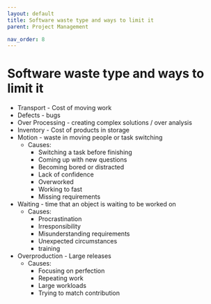```yaml
---
layout: default
title: Software waste type and ways to limit it
parent: Project Management

nav_order: 8
---
```


# Software waste type and ways to limit it

- Transport - Cost of moving work
- Defects - bugs
- Over Processing - creating complex solutions / over analysis
- Inventory - Cost of products in storage
- Motion - waste in moving people or task switching
  - Causes:
    - Switching a task before finishing
    - Coming up with new questions
    - Becoming bored or distracted
    - Lack of confidence
    - Overworked
    - Working to fast
    - Missing requirements
- Waiting - time that an object is waiting to be worked on
  - Causes:
    - Procrastination
    - Irresponsibility
    - Misunderstanding requirements
    - Unexpected circumstances
    - training
- Overproduction - Large releases
  - Causes:
    - Focusing on perfection
    - Repeating work
    - Large workloads
    - Trying to match contribution
